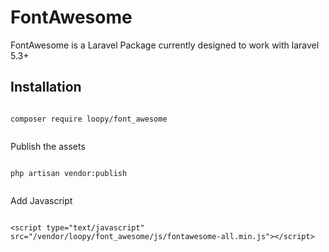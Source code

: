 # FontAwesome

FontAwesome is a Laravel Package currently designed to work with laravel 5.3+

## Installation

```

composer require loopy/font_awesome


```

Publish the assets

```

php artisan vendor:publish


```

Add Javascript

```

<script type="text/javascript" src="/vendor/loopy/font_awesome/js/fontawesome-all.min.js"></script>


```
